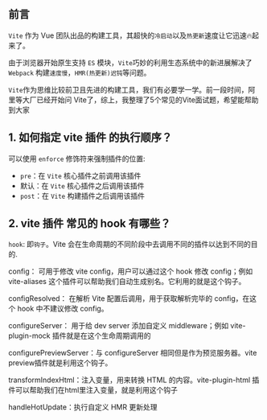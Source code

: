 ## 前言

`Vite` 作为 Vue 团队出品的构建工具，其超快的`冷启动`以及`热更新`速度让它迅速🔥起来了。  

由于浏览器开始原生支持 `ES` 模块，`Vite`巧妙的利用生态系统中的新进展解决了 `Webpack` 构建`速度慢`，`HMR(热更新)迟钝`等问题。  

`Vite`作为思维比较前卫且先进的构建工具，我们有必要学一学。前一段时间，阿里等大厂已经开始问 Vite了，综上，我整理了5个常见的Vite面试题，希望能帮助到大家  

## 1. 如何指定 vite 插件 的执行顺序？

可以使用 `enforce` 修饰符来强制插件的位置:

- `pre`：在 `Vite` 核心插件之前调用该插件
- 默认：在 `Vite` 核心插件之后调用该插件
- `post`：在 `Vite` 构建插件之后调用该插件

## 2. vite 插件 常见的 hook 有哪些？

`hook`: 即`钩子`。Vite 会在生命周期的不同阶段中去调用不同的插件以达到不同的目的.

config： 可用于修改 vite config，用户可以通过这个 hook 修改 config；例如 vite-aliases 这个插件可以帮助我们自动生成别名。它利用的就是这个钩子。


configResolved： 在解析 Vite 配置后调用，用于获取解析完毕的 config，在这个 hook 中不建议修改 config。


configureServer： 用于给 dev server 添加自定义 middleware；例如 vite-plugin-mock 插件就是在这个生命周期调用的


configurePreviewServer：与 configureServer 相同但是作为预览服务器。vite preview插件就是利用这个钩子。


transformIndexHtml：注入变量，用来转换 HTML 的内容。vite-plugin-html 插件可以帮助我们在html里注入变量，就是利用这个钩子


handleHotUpdate：执行自定义 HMR 更新处理